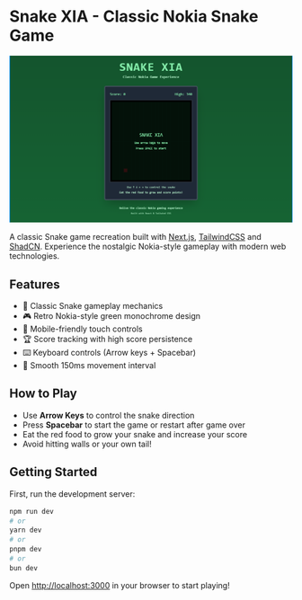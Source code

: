 # Snake XIA - Classic Nokia Snake Game

<p align="center">
  <img src="screenshot.PNG" alt="Snake XIA Game Screenshot" />
</p>

A classic Snake game recreation built with [Next.js](https://nextjs.org/), [TailwindCSS](https://tailwindcss.com/) and [ShadCN](https://ui.shadcn.com). Experience the nostalgic Nokia-style gameplay with modern web technologies.

## Features

- 🐍 Classic Snake gameplay mechanics
- 🎮 Retro Nokia-style green monochrome design
- 📱 Mobile-friendly touch controls
- 🏆 Score tracking with high score persistence
- ⌨️ Keyboard controls (Arrow keys + Spacebar)
- 🎯 Smooth 150ms movement interval

## How to Play

- Use **Arrow Keys** to control the snake direction
- Press **Spacebar** to start the game or restart after game over
- Eat the red food to grow your snake and increase your score
- Avoid hitting walls or your own tail!

## Getting Started

First, run the development server:

```bash
npm run dev
# or
yarn dev
# or
pnpm dev
# or
bun dev
```

Open [http://localhost:3000](http://localhost:3000) in your browser to start playing!
